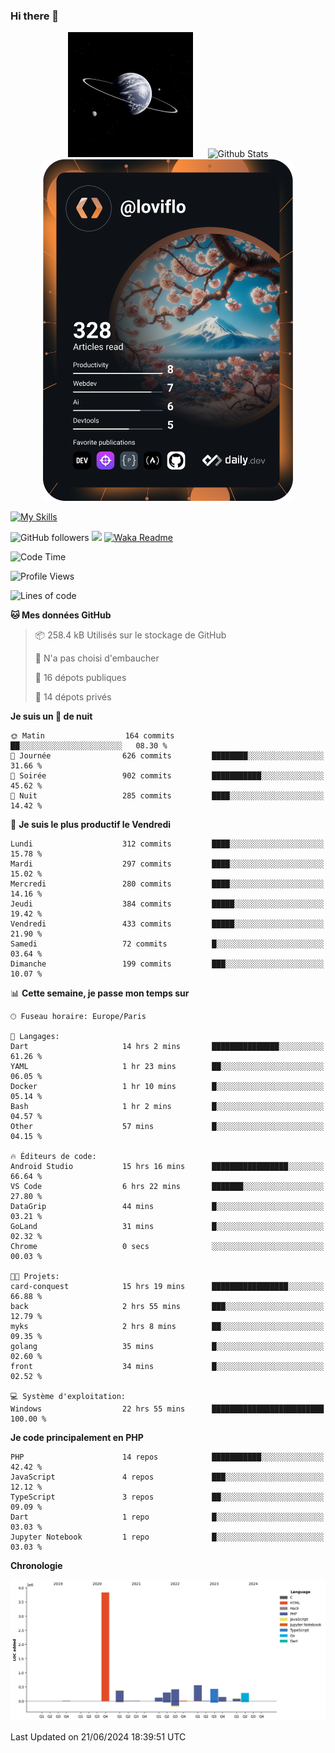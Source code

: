 ### Hi there 👋

<p align="center">
  <img src="https://github.com/Loviflo/Loviflo/blob/main/img/portrait.jpg" alt="Loviflo" height="200" style="margin-right: 20px"/>
  <img src="https://github-readme-stats.vercel.app/api?username=Loviflo&show_icons=true&theme=graywhite" alt="Github Stats" />
  <a href="https://app.daily.dev/loviflo"><img src="https://github.com/loviflo/loviflo/blob/main/devcard.svg" width="400" alt="Loviflo's Dev Card"/></a>
</p>

[![My Skills](https://skillicons.dev/icons?i=php,laravel,symfony,dotnet,cs,nodejs,mysql,postgres,js,ts,html,css,sass,angular,react,electron,docker,webpack,vscode,figma,git,github,gitlab,nginx,postman&perline=5)](https://skillicons.dev)

![GitHub followers](https://img.shields.io/github/followers/Loviflo?label=Follow&style=social)
![](https://visitor-badge.glitch.me/badge?page_id=Loviflo.Loviflo)
[![Waka Readme](https://github.com/Loviflo/Loviflo/actions/workflows/update-stats.yml/badge.svg)](https://github.com/Loviflo/Loviflo/actions/workflows/update-stats.yml)

<!--START_SECTION:waka-->
![Code Time](http://img.shields.io/badge/Code%20Time-2%2C197%20hrs-blue)

![Profile Views](http://img.shields.io/badge/Vues%20du%20profil-0-blue)

![Lines of code](https://img.shields.io/badge/Depuis%20Hello%20World%2C%20j%27ai%20%C3%A9crit-6.6%20million%20Lignes%20de%20code-blue)

**🐱 Mes données GitHub** 

> 📦 258.4 kB Utilisés sur le stockage de GitHub 
 > 
> 🚫 N'a pas choisi d'embaucher
 > 
> 📜 16 dépots publiques 
 > 
> 🔑 14 dépots privés 
 > 
**Je suis un 🦉 de nuit** 

```text
🌞 Matin                  164 commits         ██░░░░░░░░░░░░░░░░░░░░░░░   08.30 % 
🌆 Journée                626 commits         ████████░░░░░░░░░░░░░░░░░   31.66 % 
🌃 Soirée                 902 commits         ███████████░░░░░░░░░░░░░░   45.62 % 
🌙 Nuit                   285 commits         ████░░░░░░░░░░░░░░░░░░░░░   14.42 % 
```
📅 **Je suis le plus productif le Vendredi** 

```text
Lundi                    312 commits         ████░░░░░░░░░░░░░░░░░░░░░   15.78 % 
Mardi                    297 commits         ████░░░░░░░░░░░░░░░░░░░░░   15.02 % 
Mercredi                 280 commits         ████░░░░░░░░░░░░░░░░░░░░░   14.16 % 
Jeudi                    384 commits         █████░░░░░░░░░░░░░░░░░░░░   19.42 % 
Vendredi                 433 commits         █████░░░░░░░░░░░░░░░░░░░░   21.90 % 
Samedi                   72 commits          █░░░░░░░░░░░░░░░░░░░░░░░░   03.64 % 
Dimanche                 199 commits         ███░░░░░░░░░░░░░░░░░░░░░░   10.07 % 
```


📊 **Cette semaine, je passe mon temps sur** 

```text
🕑︎ Fuseau horaire: Europe/Paris

💬 Langages: 
Dart                     14 hrs 2 mins       ███████████████░░░░░░░░░░   61.26 % 
YAML                     1 hr 23 mins        ██░░░░░░░░░░░░░░░░░░░░░░░   06.05 % 
Docker                   1 hr 10 mins        █░░░░░░░░░░░░░░░░░░░░░░░░   05.14 % 
Bash                     1 hr 2 mins         █░░░░░░░░░░░░░░░░░░░░░░░░   04.57 % 
Other                    57 mins             █░░░░░░░░░░░░░░░░░░░░░░░░   04.15 % 

🔥 Éditeurs de code: 
Android Studio           15 hrs 16 mins      █████████████████░░░░░░░░   66.64 % 
VS Code                  6 hrs 22 mins       ███████░░░░░░░░░░░░░░░░░░   27.80 % 
DataGrip                 44 mins             █░░░░░░░░░░░░░░░░░░░░░░░░   03.21 % 
GoLand                   31 mins             █░░░░░░░░░░░░░░░░░░░░░░░░   02.32 % 
Chrome                   0 secs              ░░░░░░░░░░░░░░░░░░░░░░░░░   00.03 % 

🐱‍💻 Projets: 
card-conquest            15 hrs 19 mins      █████████████████░░░░░░░░   66.88 % 
back                     2 hrs 55 mins       ███░░░░░░░░░░░░░░░░░░░░░░   12.79 % 
myks                     2 hrs 8 mins        ██░░░░░░░░░░░░░░░░░░░░░░░   09.35 % 
golang                   35 mins             █░░░░░░░░░░░░░░░░░░░░░░░░   02.60 % 
front                    34 mins             █░░░░░░░░░░░░░░░░░░░░░░░░   02.52 % 

💻 Système d'exploitation: 
Windows                  22 hrs 55 mins      █████████████████████████   100.00 % 
```

**Je code principalement en PHP** 

```text
PHP                      14 repos            ███████████░░░░░░░░░░░░░░   42.42 % 
JavaScript               4 repos             ███░░░░░░░░░░░░░░░░░░░░░░   12.12 % 
TypeScript               3 repos             ██░░░░░░░░░░░░░░░░░░░░░░░   09.09 % 
Dart                     1 repo              █░░░░░░░░░░░░░░░░░░░░░░░░   03.03 % 
Jupyter Notebook         1 repo              █░░░░░░░░░░░░░░░░░░░░░░░░   03.03 % 
```



**Chronologie**

![Lines of Code chart](https://raw.githubusercontent.com/Loviflo/Loviflo/main/assets/bar_graph.png)


 Last Updated on 21/06/2024 18:39:51 UTC
<!--END_SECTION:waka-->
